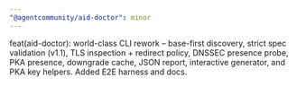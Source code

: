 ```yaml
---
"@agentcommunity/aid-doctor": minor
---
```


feat(aid-doctor): world-class CLI rework – base-first discovery, strict spec validation (v1.1), TLS inspection + redirect policy, DNSSEC presence probe, PKA presence, downgrade cache, JSON report, interactive generator, and PKA key helpers. Added E2E harness and docs.


